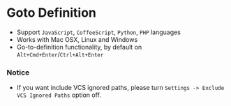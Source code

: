 # Goto Definition

* Support `JavaScript`, `CoffeeScript`, `Python`, `PHP` languages
* Works with Mac OSX, Linux and Windows
* Go-to-definition functionality, by default on `Alt+Cmd+Enter`/`Ctrl+Alt+Enter`

### Notice

* If you want include VCS ignored paths, please turn `Settings -> Exclude VCS Ignored Paths` option off.
